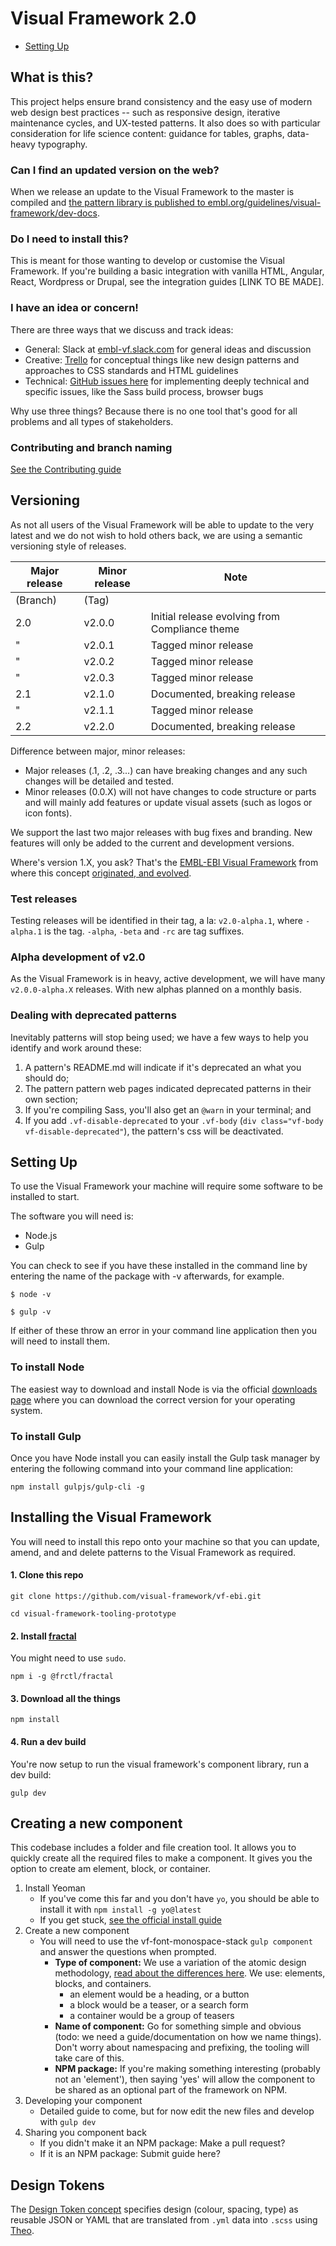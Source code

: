 # Visual Framework 2.0

- [Setting Up](#Setting-Up)

## What is this?

This project helps ensure brand consistency and the easy use of modern web design best practices -- such as responsive design, iterative maintenance cycles, and UX-tested patterns. It also does so with particular consideration for life science content: guidance for tables, graphs, data-heavy typography.

### Can I find an updated version on the web?

When we release an update to the Visual Framework to the master is compiled and [the pattern library is published to embl.org/guidelines/visual-framework/dev-docs](dev.beta.embl.org/guidelines/visual-framework/dev-docs).

### Do I need to install this?

This is meant for those wanting to develop or customise the Visual Framework. If you're building a basic integration with vanilla HTML, Angular, React, Wordpress or Drupal, see the integration guides [LINK TO BE MADE].

### I have an idea or concern!

There are three ways that we discuss and track ideas:

- General: Slack at [embl-vf.slack.com](https://embl-vf.slack.com/messages) for general ideas and discussion
- Creative: [Trello](https://trello.com/b/TpdoWYC5/visual-framework-20) for conceptual things like new design patterns and approaches to CSS standards and HTML guidelines
- Technical: [GitHub issues here](https://github.com/visual-framework/vf-ebi/issues) for implementing deeply technical and specific issues, like the Sass build process, browser bugs

Why use three things? Because there is no one tool that's good for all problems and all types of stakeholders.

### Contributing and branch naming

[See the Contributing guide](https://github.com/visual-framework/vf-core/blob/develop/CONTRIBUTING.md)

## Versioning

As not all users of the Visual Framework will be able to update to the very latest and we do not wish to hold others back, we are using a semantic versioning style of releases.

| Major release | Minor release | Note |
| ------------- | ------------- | ---- |
| (Branch)      | (Tag)         | |
| 2.0           | v2.0.0            | Initial release evolving from Compliance theme |
| "             | v2.0.1            | Tagged minor release |
| "             | v2.0.2            | Tagged minor release |
| "             | v2.0.3            | Tagged minor release |
| 2.1           | v2.1.0            | Documented, breaking release |
| "             | v2.1.1            | Tagged minor release |
| 2.2           | v2.2.0            | Documented, breaking release |

Difference between major, minor releases:
- Major releases (.1, .2, .3...) can have breaking changes and any such changes will be detailed and tested.
- Minor releases (0.0.X) will not have changes to code structure or parts and will mainly add features or update visual assets (such as logos or icon fonts).

We support the last two major releases with bug fixes and branding. New features will only be added to the current and development versions.

Where's version 1.X, you ask? That's the [EMBL-EBI Visual Framework](https://github.com/ebiwd/EBI-Framework) from where this concept [originated, and evolved](https://blogs.embl.org/communications/2018/09/12/faster-scientific-websites-through-reusability/).

### Test releases
Testing releases will be identified in their tag, a la: `v2.0-alpha.1`, where `-alpha.1` is the tag. `-alpha`, `-beta` and `-rc` are tag suffixes.

### Alpha development of v2.0

As the Visual Framework is in heavy, active development, we will have many `v2.0.0-alpha.X` releases. With new alphas planned on a monthly basis.

### Dealing with deprecated patterns

Inevitably patterns will stop being used; we have a few ways to help you identify and work around these:

1. A pattern's README.md will indicate if it's deprecated an what you should do;
1. The pattern pattern web pages indicated deprecated patterns in their own section;
1. If you're compiling Sass, you'll also get an `@warn` in your terminal; and
1. If you add `.vf-disable-deprecated` to your `.vf-body` (`div class="vf-body vf-disable-deprecated"`), the pattern's css will be deactivated.

## Setting Up

To use the Visual Framework your machine will require some software to be installed to start.

The software you will need is:

  - Node.js
  - Gulp

You can check to see if you have these installed in the command line by entering the name of the package with -v afterwards, for example.

```
$ node -v

$ gulp -v
```

If either of these throw an error in your command line application then you will need to install them.

### To install Node

The easiest way to download and install Node is via the official [downloads page](https://nodejs.org/download/) where you can download the correct version for your operating system.

### To install Gulp

Once you have Node install you can easily install the Gulp task manager by entering the following command into your command line application:

```
npm install gulpjs/gulp-cli -g
```

## Installing the Visual Framework

You will need to install this repo onto your machine so that you can update, amend, and and delete patterns to the Visual Framework as required.

#### 1. Clone this repo

```
git clone https://github.com/visual-framework/vf-ebi.git

cd visual-framework-tooling-prototype
```

#### 2. Install [fractal](https://github.com/frctl/fractal)

You might need to use `sudo`.

```
npm i -g @frctl/fractal
```

#### 3. Download all the things

```
npm install
```

#### 4. Run a dev build

You're now setup to run the visual framework's component library, run a dev build:

```
gulp dev
```

## Creating a new component

This codebase includes a folder and file creation tool. It allows you to quickly create all the required files to make a component. It gives you the option to create am element, block, or container.

1. Install Yeoman
   - If you've come this far and you don't have `yo`, you should be able to install it with `npm install -g yo@latest`
   - If you get stuck, [see the official install guide](http://yeoman.io/codelab/setup.html)
2. Create a new component
   - You will need to use the vf-font-monospace-stack `gulp component` and answer the questions when prompted.
       - **Type of component:** We use a variation of the atomic design methodology, [read about the differences here](http://bradfrost.com/blog/post/atomic-web-design/#atoms). We use: elements, blocks, and containers.
           - an element would be a heading, or a button
           - a block would be a teaser, or a search form
           - a container would be a group of teasers
       - **Name of component:** Go for something simple and obvious (todo: we need a guide/documentation on how we name things). Don't worry about namespacing and prefixing, the tooling will take care of this.
       - **NPM package:** If you're making something interesting (probably not an 'element'), then saying 'yes' will allow the component to be shared as an optional part of the framework on NPM.
3. Developing your component
   - Detailed guide to come, but for now edit the new files and develop with `gulp dev`
4. Sharing you component back
   - If you didn't make it an NPM package: Make a pull request?
   - If it is an NPM package: Submit guide here?

## Design Tokens

The [Design Token concept](https://medium.com/eightshapes-llc/tokens-in-design-systems-25dd82d58421) specifies design (colour, spacing, type) as reusable JSON or YAML that are translated from `.yml` data into `.scss` using [Theo](https://github.com/salesforce-ux/theo#-theo).
